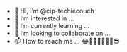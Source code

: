 - 👋 Hi, I’m @cip-techiecouch
- 👀 I’m interested in ...
- 🌱 I’m currently learning ...
- 💞️ I’m looking to collaborate on ...
- 📫 How to reach me ...
😂🚨🐁👨🥸🤣🥳😎
<!---
cip-techiecouch/cip-techiecouch is a ✨ special ✨ repository because its `README.md` (this file) appears on your GitHub profile.
You can click the Preview link to take a look at your changes.
--->
